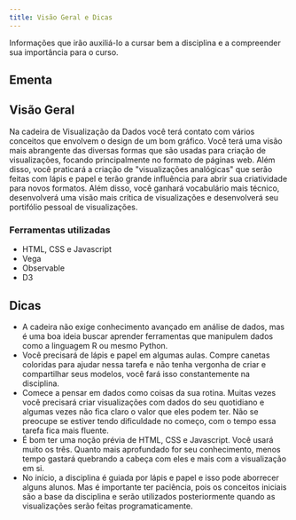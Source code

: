 ```yaml
---
title: Visão Geral e Dicas
---
```


Informações que irão auxiliá-lo a cursar bem a disciplina e a compreender sua importância para o curso.

## Ementa

## Visão Geral

Na cadeira de Visualização da Dados você terá contato com vários conceitos que envolvem o design de um bom gráfico. Você terá uma visão mais abrangente das diversas formas que são usadas para criação de visualizações, focando principalmente no formato de páginas web. Além disso, você praticará a criação de "visualizações analógicas" que serão feitas com lápis e papel e terão grande influência para abrir sua criatividade para novos formatos. Além disso, você ganhará vocabulário mais técnico, desenvolverá uma visão mais crítica de visualizações e desenvolverá seu portifólio pessoal de visualizações.

### Ferramentas utilizadas

- HTML, CSS e Javascript
- Vega
- Observable
- D3

## Dicas

- A cadeira não exige conhecimento avançado em análise de dados, mas é uma boa ideia buscar aprender ferramentas que manipulem dados como a linguagem R ou mesmo Python.
- Você precisará de lápis e papel em algumas aulas. Compre canetas coloridas para ajudar nessa tarefa e não tenha vergonha de criar e compartilhar seus modelos, você fará isso constantemente na disciplina.
- Comece a pensar em dados como coisas da sua rotina. Muitas vezes você precisará criar visualizações com dados do seu quotidiano e algumas vezes não fica claro o valor que eles podem ter. Não se preocupe se estiver tendo dificuldade no começo, com o tempo essa tarefa fica mais fluente.
- É bom ter uma noção prévia de HTML, CSS e Javascript. Você usará muito os três. Quanto mais aprofundado for seu conhecimento, menos tempo gastará quebrando a cabeça com eles e mais com a visualização em si.
- No início, a disciplina é guiada por lápis e papel e isso pode aborrecer alguns alunos. Mas é importante ter paciência, pois os conceitos iniciais são a base da disciplina e serão utilizados posteriormente quando as visualizações serão feitas programaticamente.
